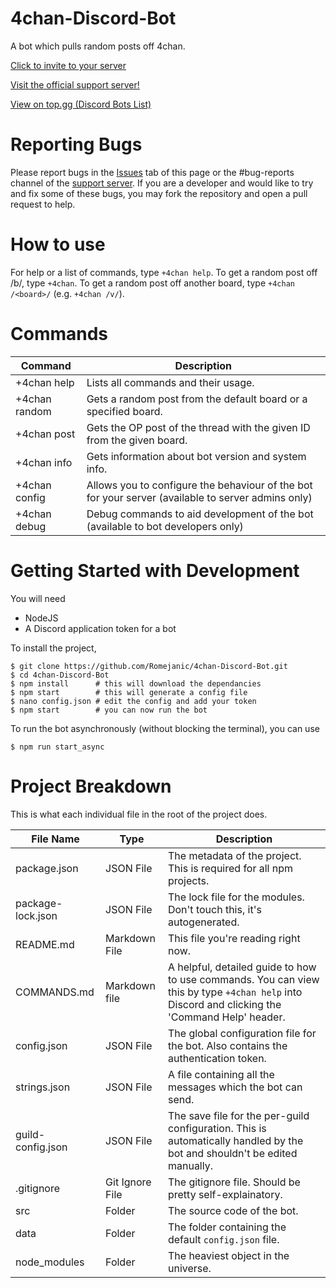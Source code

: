# 4chan-Discord-Bot
A bot which pulls random posts off 4chan.

[Click to invite to your server](https://discordapp.com/api/oauth2/authorize?client_id=592655834568327179&permissions=124992&scope=bot)

[Visit the official support server!](https://discord.gg/5hdwzTf)

[View on top.gg (Discord Bots List)](https://top.gg/bot/592655834568327179)

# Reporting Bugs
Please report bugs in the [Issues](https://github.com/Romejanic/4chan-Discord-Bot/issues) tab of this page or the #bug-reports channel of the [support server](https://discord.gg/5hdwzTf). If you are a developer and would like to try and fix some of these bugs, you may fork the repository and open a pull request to help.

# How to use
For help or a list of commands, type `+4chan help`.
To get a random post off /b/, type `+4chan`.
To get a random post off another board, type `+4chan /<board>/` (e.g. `+4chan /v/`).

# Commands
|Command|Description|
|-------|-----------|
|+4chan help|Lists all commands and their usage.|
|+4chan random <board>|Gets a random post from the default board or a specified board.|
|+4chan post <id> <board>|Gets the OP post of the thread with the given ID from the given board.|
|+4chan info|Gets information about bot version and system info.|
|+4chan config|Allows you to configure the behaviour of the bot for your server (available to server admins only)|
|+4chan debug|Debug commands to aid development of the bot (available to bot developers only)|

# Getting Started with Development
You will need
- NodeJS
- A Discord application token for a bot

To install the project,
```shell
$ git clone https://github.com/Romejanic/4chan-Discord-Bot.git
$ cd 4chan-Discord-Bot
$ npm install      # this will download the dependancies
$ npm start        # this will generate a config file
$ nano config.json # edit the config and add your token
$ npm start        # you can now run the bot
```

To run the bot asynchronously (without blocking the terminal), you can use
```shell
$ npm run start_async
```

# Project Breakdown
This is what each individual file in the root of the project does.

| File Name | Type | Description |
|-----------|------|-------------|
|package.json|JSON File|The metadata of the project. This is required for all npm projects.|
|package-lock.json|JSON File|The lock file for the modules. Don't touch this, it's autogenerated.|
|README.md|Markdown File|This file you're reading right now.|
|COMMANDS.md|Markdown file|A helpful, detailed guide to how to use commands. You can view this by type `+4chan help` into Discord and clicking the 'Command Help' header.|
|config.json|JSON File|The global configuration file for the bot. Also contains the authentication token.|
|strings.json|JSON File|A file containing all the messages which the bot can send.|
|guild-config.json|JSON File|The save file for the per-guild configuration. This is automatically handled by the bot and shouldn't be edited manually.|
|.gitignore|Git Ignore File|The gitignore file. Should be pretty self-explainatory.|
|src|Folder|The source code of the bot.|
|data|Folder|The folder containing the default `config.json` file.|
|node_modules|Folder|The heaviest object in the universe.|
